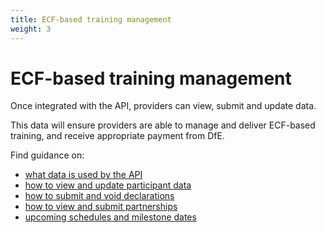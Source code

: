 ```yaml
---
title: ECF-based training management
weight: 3
---
```


# ECF-based training management

Once integrated with the API, providers can view, submit and update data. 

This data will ensure providers are able to manage and deliver ECF-based training, and receive appropriate payment from DfE.

Find guidance on: 

* [what data is used by the API](/api-reference/ecf/defintions-and-states)
* [how to view and update participant data](/api-reference/ecf/how-to-guides/#how-to-view-and-update-participant-data)
* [how to submit and void declarations](/api-reference/ecf/how-to-guides/#how-to-submit-view-and-void-declarations)
* [how to view and submit partnerships](/api-reference/ecf/how-to-guides/#how-to-view-submit-and-update-partnerships)
* [upcoming schedules and milestone dates](/api-reference/ecf/schedules-and-milestone-dates)